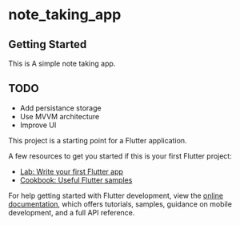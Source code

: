 # note_taking_app

## Getting Started

This is A simple note taking app.

## TODO
<ul>
<li>Add persistance storage</li>
<li>Use MVVM architecture</li>
<li>Improve UI</li>
</ul>

This project is a starting point for a Flutter application.

A few resources to get you started if this is your first Flutter project:

- [Lab: Write your first Flutter app](https://docs.flutter.dev/get-started/codelab)
- [Cookbook: Useful Flutter samples](https://docs.flutter.dev/cookbook)

For help getting started with Flutter development, view the
[online documentation](https://docs.flutter.dev/), which offers tutorials,
samples, guidance on mobile development, and a full API reference.
